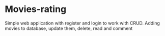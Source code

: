 # Movies-rating
Simple web application with register and login to work with CRUD. Adding movies to database, update them, delete, read and comment
